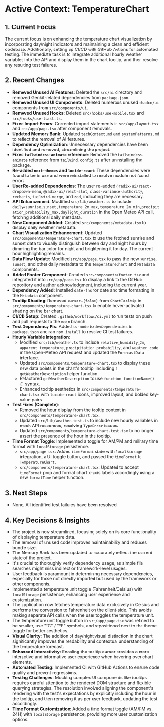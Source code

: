 # Active Context: TemperatureChart

## 1. Current Focus

The current focus is on enhancing the temperature chart visualization by incorporating day/night indicators and maintaining a clean and efficient codebase. Additionally, setting up CI/CD with GitHub Actions for automated testing. The immediate task is to integrate additional hourly weather variables into the API and display them in the chart tooltip, and then resolve any resulting test failures.

## 2. Recent Changes

- **Removed Unused AI Features**: Deleted the `src/ai` directory and removed Genkit-related dependencies from `package.json`.
- **Removed Unused UI Components**: Deleted numerous unused `shadcn/ui` components from `src/components/ui`.
- **Removed Unused Hooks**: Deleted `src/hooks/use-mobile.tsx` and `src/hooks/use-toast.ts`.
- **Fixed Import Errors**: Corrected import statements in `src/app/layout.tsx` and `src/app/page.tsx` after component removals.
- **Updated Memory Bank**: Updated `techContext.md` and `systemPatterns.md` to reflect the removal of AI features.
- **Dependency Optimization**: Unnecessary dependencies have been identified and removed, streamlining the project.
- **Fixed `tailwindcss-animate` reference**: Removed the `tailwindcss-animate` reference from `tailwind.config.ts` after uninstalling the package.
- **Re-added `next-themes` and `lucide-react`**: These dependencies were found to be in use and were reinstalled to resolve module not found errors.
- **User Re-added Dependencies**: The user re-added `@radix-ui/react-dropdown-menu`, `@radix-ui/react-slot`, `class-variance-authority`, `recharts`, `tailwind-merge`, and `zod`, indicating they are necessary.
- **API Enhancement**: Modified `src/lib/weather.ts` to include `daily=sunrise,sunset,temperature_2m_max,temperature_2m_min,precipitation_probability_max,daylight_duration` in the Open Meteo API call, fetching additional daily metadata.
- **New Component Added**: Created `src/components/metadata.tsx` to display daily weather metadata.
- **Chart Visualization Enhancement**: Updated `src/components/temperature-chart.tsx` to use the fetched sunrise and sunset data to visually distinguish between day and night hours by dimming the bar color for night and brightening it for day. The current hour highlighting remains.
- **Data Flow Update**: Modified `src/app/page.tsx` to pass the new `sunrise`, `sunset`, and other daily metadata to the `TemperatureChart` and `Metadata` components.
- **Added Footer Component**: Created `src/components/footer.tsx` and integrated it into `src/app/page.tsx` to display a link to the GitHub repository and author acknowledgment, including the current year.
- **Dependency Added**: Installed `date-fns` for date and time formatting in the `Metadata` component.
- **Tooltip Shading**: Removed `cursor={false}` from `ChartTooltip` in `src/components/temperature-chart.tsx` to enable hover-activated shading on the bar chart.
- **CI/CD Setup**: Created `.github/workflows/ci.yml` to run tests on push and pull requests to the `main` branch.
- **Test Dependency Fix**: Added `ts-node` to `devDependencies` in `package.json` and ran `npm install` to resolve CI test failures.
- **Hourly Variable Integration**:
    - Modified `src/lib/weather.ts` to include `relative_humidity_2m`, `apparent_temperature`, `precipitation_probability`, and `weather_code` in the Open-Meteo API request and updated the `ForecastData` interface.
    - Updated `src/components/temperature-chart.tsx` to display these new data points in the chart's tooltip, including a `getWeatherDescription` helper function.
    - Refactored `getWeatherDescription` to use `function functionName() {}` syntax.
    - Enhanced tooltip aesthetics in `src/components/temperature-chart.tsx` with `lucide-react` icons, improved layout, and bolded key-value pairs.
- **Test Fixes (Complete)**:
    - Removed the hour display from the tooltip content in `src/components/temperature-chart.tsx`.
    - Updated `src/lib/weather.test.ts` to include new hourly variables in mock API responses, resolving `TypeError` issues.
    - Updated `src/components/temperature-chart.test.tsx` to no longer assert the presence of the hour in the tooltip.
- **Time Format Toggle**: Implemented a toggle for AM/PM and military time format with `localStorage` persistence.
    - `src/app/page.tsx`: Added `timeFormat` state with `localStorage` integration, a UI toggle button, and passed the `timeFormat` to `TemperatureChart`.
    - `src/components/temperature-chart.tsx`: Updated to accept `timeFormat` prop and format chart x-axis labels accordingly using a new `formatTime` helper function.

## 3. Next Steps

- None. All identified test failures have been resolved.

## 4. Key Decisions & Insights

- The project is now streamlined, focusing solely on its core functionality of displaying temperature data.
- The removal of unused code improves maintainability and reduces bundle size.
- The Memory Bank has been updated to accurately reflect the current state of the project.
- It's crucial to thoroughly verify dependency usage, as simple file searches might miss indirect or framework-level usages.
- User feedback is paramount in determining necessary dependencies, especially for those not directly imported but used by the framework or other components.
- Implemented a temperature unit toggle (Fahrenheit/Celsius) with `localStorage` persistence, enhancing user experience and customization.
- The application now fetches temperature data exclusively in Celsius and performs the conversion to Fahrenheit on the client-side. This avoids making separate API calls when the user toggles the temperature unit.
- The temperature unit toggle button in `src/app/page.tsx` was refined to be smaller, use "°C" / "°F" symbols, and repositioned next to the theme toggle for better aesthetics.
- **Visual Clarity**: The addition of day/night visual distinction in the chart significantly improves the readability and contextual understanding of the temperature forecast.
- **Enhanced Interactivity**: Enabling the tooltip cursor provides a more interactive and informative user experience when hovering over chart elements.
- **Automated Testing**: Implemented CI with GitHub Actions to ensure code quality and prevent regressions.
- **Testing Challenges**: Mocking complex UI components like tooltips requires careful attention to the rendered DOM structure and flexible querying strategies. The resolution involved aligning the component's rendering with the test's expectations by explicitly including the hour in the tooltip, and then removing it as per user feedback, updating the test accordingly.
- **Time Format Customization**: Added a time format toggle (AM/PM vs. 24H) with `localStorage` persistence, providing more user customization options.
